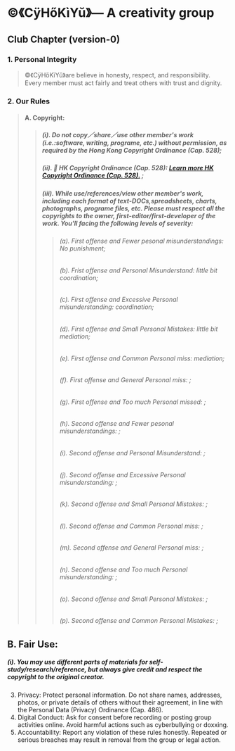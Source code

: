 # ©️《CÿHőKìYŭ》— A creativity group

## Club Chapter (version-0)
### 1. Personal Integrity
> ©️《CÿHőKìYŭ》are believe in honesty, respect, and responsibility. Every member must act fairly and treat others with trust and dignity.
### 2. Our Rules
> #### A. Copyright:
>> ##### (i). Do not copy／share／use other member's work (i.e.:software, writing, programe, etc.) without permission, as required by the Hong Kong Copyright Ordinance (Cap. 528);
>> ##### (ii). 🔗 HK Copyright Ordinance (Cap. 528): [Learn more HK Copyright Ordinance (Cap. 528).](https://www.elegislation.gov.hk/hk/cap528) ;
>> ##### (iii). While use/references/view other member's work, including each format of text-DOCs,spreadsheets, charts, photographs, programe files, etc. Please must respect all the copyrights to the owner, first-editor/first-developer of the work. You'll facing the following levels of severity:
>>> ###### (a). First offense and Fewer pesonal misunderstandings: No punishment;
>>> ###### (b). Frist offense and Personal Misunderstand: little bit coordination;
>>> ###### (c). First offense and Excessive Personal misunderstanding: coordination;
>>> ###### (d). First offense and Small Personal Mistakes: little bit mediation;
>>> ###### (e). First offense and Common Personal miss: mediation;
>>> ###### (f). First offense and General Personal miss: ;
>>> ###### (g). First offense and Too much Personal missed: ;
>>> ###### (h). Second offense and Fewer pesonal misunderstandings: ;
>>> ###### (i). Second offense and Personal Misunderstand: ;
>>> ###### (j). Second offense and Excessive Personal misunderstanding: ;
>>> ###### (k). Second offense and Small Personal Mistakes: ;
>>> ###### (l). Second offense and Common Personal miss: ;
>>> ###### (m). Second offense and General Personal miss: ;
>>> ###### (n). Second offense and Too much Personal misunderstanding: ;
>>> ###### (o). Second offense and Small Personal Mistakes: ;
>>> ###### (p). Second offense and Common Personal Mistakes: ;
## B. Fair Use: 
##### (i). You may use different parts of materials for self-study/research/reference, but always give credit and respect the copyright to the original creator.  
3. Privacy: Protect personal information. Do not share names, addresses, photos, or private details of others without their agreement, in line with the Personal Data (Privacy) Ordinance (Cap. 486).  
4. Digital Conduct: Ask for consent before recording or posting group activities online. Avoid harmful actions such as cyberbullying or doxxing.  
5. Accountability: Report any violation of these rules honestly. Repeated or serious breaches may result in removal from the group or legal action.  
